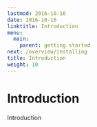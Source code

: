 ```yaml
---
lastmod: 2016-10-16
date: 2016-10-16
linktitle: Introduction
menu:
  main:
    parent: getting started
next: /overview/installing
title: Introduction
weight: 10
---
```


Introduction
============

Introduction
